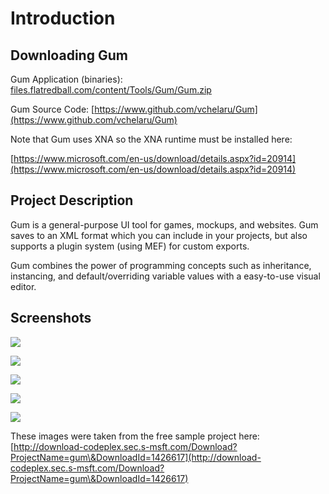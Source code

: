 # Introduction

## Downloading Gum

Gum Application (binaries): [files.flatredball.com/content/Tools/Gum/Gum.zip](https://files.flatredball.com/content/Tools/Gum/Gum.zip)

Gum Source Code: [https://www.github.com/vchelaru/Gum](https://www.github.com/vchelaru/Gum)

Note that Gum uses XNA so the XNA runtime must be installed here:

[https://www.microsoft.com/en-us/download/details.aspx?id=20914](https://www.microsoft.com/en-us/download/details.aspx?id=20914)

## Project Description

Gum is a general-purpose UI tool for games, mockups, and websites. Gum saves to an XML format which you can include in your projects, but also supports a plugin system (using MEF) for custom exports.

Gum combines the power of programming concepts such as inheritance, instancing, and default/overriding variable values with a easy-to-use visual editor.

## Screenshots

![](</docs/.gitbook/assets/Home\_GumGifFast (1).gif>)

![](</docs/.gitbook/assets/Home\_GumPromo1 (1).PNG>)

![](</docs/.gitbook/assets/Home\_GumPromo2 (1).PNG>)

![](</docs/.gitbook/assets/Home\_GumPromo3 (1).PNG>)

![](</docs/.gitbook/assets/Home\_GumPromo4 (1).PNG>)

These images were taken from the free sample project here: [http://download-codeplex.sec.s-msft.com/Download?ProjectName=gum\&DownloadId=1426617](http://download-codeplex.sec.s-msft.com/Download?ProjectName=gum\&DownloadId=1426617)
